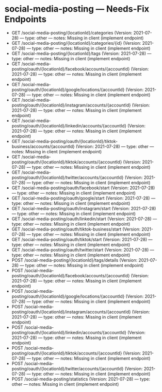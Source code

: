 # social-media-posting — Needs-Fix Endpoints

- GET /social-media-posting/{locationId}/categories (Version: 2021-07-28) — type: other — notes: Missing in client (implement endpoint)
- GET /social-media-posting/{locationId}/categories/{id} (Version: 2021-07-28) — type: other — notes: Missing in client (implement endpoint)
- GET /social-media-posting/{locationId}/tags (Version: 2021-07-28) — type: other — notes: Missing in client (implement endpoint)
- GET /social-media-posting/oauth/{locationId}/facebook/accounts/{accountId} (Version: 2021-07-28) — type: other — notes: Missing in client (implement endpoint)
- GET /social-media-posting/oauth/{locationId}/google/locations/{accountId} (Version: 2021-07-28) — type: other — notes: Missing in client (implement endpoint)
- GET /social-media-posting/oauth/{locationId}/instagram/accounts/{accountId} (Version: 2021-07-28) — type: other — notes: Missing in client (implement endpoint)
- GET /social-media-posting/oauth/{locationId}/linkedin/accounts/{accountId} (Version: 2021-07-28) — type: other — notes: Missing in client (implement endpoint)
- GET /social-media-posting/oauth/{locationId}/tiktok-business/accounts/{accountId} (Version: 2021-07-28) — type: other — notes: Missing in client (implement endpoint)
- GET /social-media-posting/oauth/{locationId}/tiktok/accounts/{accountId} (Version: 2021-07-28) — type: other — notes: Missing in client (implement endpoint)
- GET /social-media-posting/oauth/{locationId}/twitter/accounts/{accountId} (Version: 2021-07-28) — type: other — notes: Missing in client (implement endpoint)
- GET /social-media-posting/oauth/facebook/start (Version: 2021-07-28) — type: other — notes: Missing in client (implement endpoint)
- GET /social-media-posting/oauth/google/start (Version: 2021-07-28) — type: other — notes: Missing in client (implement endpoint)
- GET /social-media-posting/oauth/instagram/start (Version: 2021-07-28) — type: other — notes: Missing in client (implement endpoint)
- GET /social-media-posting/oauth/linkedin/start (Version: 2021-07-28) — type: other — notes: Missing in client (implement endpoint)
- GET /social-media-posting/oauth/tiktok-business/start (Version: 2021-07-28) — type: other — notes: Missing in client (implement endpoint)
- GET /social-media-posting/oauth/tiktok/start (Version: 2021-07-28) — type: other — notes: Missing in client (implement endpoint)
- GET /social-media-posting/oauth/twitter/start (Version: 2021-07-28) — type: other — notes: Missing in client (implement endpoint)
- POST /social-media-posting/{locationId}/tags/details (Version: 2021-07-28) — type: other — notes: Missing in client (implement endpoint)
- POST /social-media-posting/oauth/{locationId}/facebook/accounts/{accountId} (Version: 2021-07-28) — type: other — notes: Missing in client (implement endpoint)
- POST /social-media-posting/oauth/{locationId}/google/locations/{accountId} (Version: 2021-07-28) — type: other — notes: Missing in client (implement endpoint)
- POST /social-media-posting/oauth/{locationId}/instagram/accounts/{accountId} (Version: 2021-07-28) — type: other — notes: Missing in client (implement endpoint)
- POST /social-media-posting/oauth/{locationId}/linkedin/accounts/{accountId} (Version: 2021-07-28) — type: other — notes: Missing in client (implement endpoint)
- POST /social-media-posting/oauth/{locationId}/tiktok/accounts/{accountId} (Version: 2021-07-28) — type: other — notes: Missing in client (implement endpoint)
- POST /social-media-posting/oauth/{locationId}/twitter/accounts/{accountId} (Version: 2021-07-28) — type: other — notes: Missing in client (implement endpoint)
- POST /social-media-posting/statistics (Version: 2021-07-28) — type: other — notes: Missing in client (implement endpoint)
